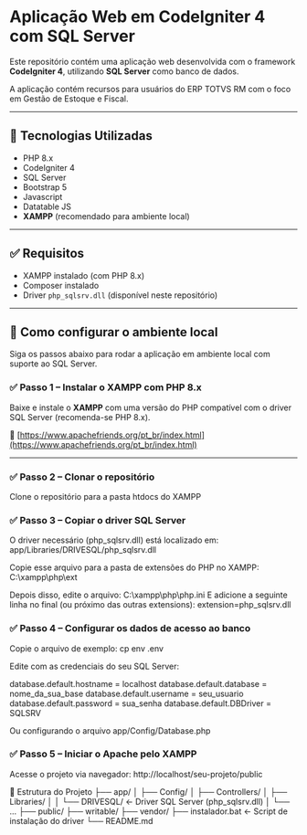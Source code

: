# Aplicação Web em CodeIgniter 4 com SQL Server

Este repositório contém uma aplicação web desenvolvida com o framework **CodeIgniter 4**, utilizando **SQL Server** como banco de dados. 

A aplicação contém recursos para usuários do ERP TOTVS RM com o foco em Gestão de Estoque e Fiscal.

---

## 🚀 Tecnologias Utilizadas

- PHP 8.x
- CodeIgniter 4
- SQL Server
- Bootstrap 5
- Javascript
- Datatable JS
- **XAMPP** (recomendado para ambiente local)

---

## ✅ Requisitos

- XAMPP instalado (com PHP 8.x)
- Composer instalado
- Driver `php_sqlsrv.dll` (disponível neste repositório)

---

## 🧩 Como configurar o ambiente local

Siga os passos abaixo para rodar a aplicação em ambiente local com suporte ao SQL Server.

### ✅ Passo 1 – Instalar o XAMPP com PHP 8.x

Baixe e instale o **XAMPP** com uma versão do PHP compatível com o driver SQL Server (recomenda-se PHP 8.x).

🔗 [https://www.apachefriends.org/pt_br/index.html](https://www.apachefriends.org/pt_br/index.html)

---

### ✅ Passo 2 – Clonar o repositório

Clone o repositório para a pasta htdocs do XAMPP 


### ✅ Passo 3 – Copiar o driver SQL Server
O driver necessário (php_sqlsrv.dll) está localizado em: app/Libraries/DRIVESQL/php_sqlsrv.dll

Copie esse arquivo para a pasta de extensões do PHP no XAMPP: C:\xampp\php\ext

Depois disso, edite o arquivo: C:\xampp\php\php.ini E adicione a seguinte linha no final (ou próximo das outras extensions): extension=php_sqlsrv.dll

### ✅ Passo 4 – Configurar os dados de acesso ao banco
Copie o arquivo de exemplo: cp env .env

Edite com as credenciais do seu SQL Server:

database.default.hostname = localhost
database.default.database = nome_da_sua_base
database.default.username = seu_usuario
database.default.password = sua_senha
database.default.DBDriver = SQLSRV

Ou configurando o arquivo app/Config/Database.php

### ✅ Passo 5 – Iniciar o Apache pelo XAMPP
Acesse o projeto via navegador: http://localhost/seu-projeto/public

📂 Estrutura do Projeto
├── app/
│   ├── Config/
│   ├── Controllers/
│   ├── Libraries/
│   │   └── DRIVESQL/         ← Driver SQL Server (php_sqlsrv.dll)
│   └── ...
├── public/
├── writable/
├── vendor/
├── instalador.bat            ← Script de instalação do driver
└── README.md


